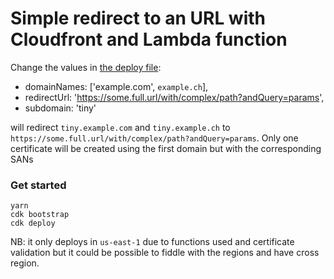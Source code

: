 # Simple redirect to an URL with Cloudfront and Lambda function

Change the values in [the deploy file](./bin/s3-redirect-route53.ts):
  - domainNames: ['example.com', `example.ch`],
  - redirectUrl: 'https://some.full.url/with/complex/path?andQuery=params',
  - subdomain: 'tiny'

will redirect `tiny.example.com` and `tiny.example.ch` to `https://some.full.url/with/complex/path?andQuery=params`. Only one certificate will be created using the first domain but with the corresponding SANs

### Get started

```
yarn
cdk bootstrap
cdk deploy
```

NB: it only deploys in `us-east-1` due to functions used and certificate validation but it could be possible to fiddle with the regions and have cross region.